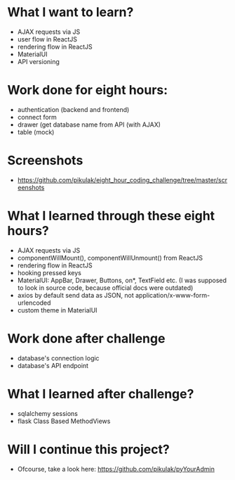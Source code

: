 # What I want to learn?
 * AJAX requests via JS
 * user flow in ReactJS
 * rendering flow in ReactJS
 * MaterialUI
 * API versioning


# Work done for eight hours:
  * authentication (backend and frontend)
  * connect form
  * drawer (get database name from API (with AJAX)
  * table (mock)
  
# Screenshots
 * https://github.com/pikulak/eight_hour_coding_challenge/tree/master/screenshots
 
 
# What I learned through these eight hours?
  * AJAX requests via JS
  * componentWillMount(), componentWillUnmount() from ReactJS
  * rendering flow in ReactJS
  * hooking pressed keys
  * MaterialUI: AppBar, Drawer, Buttons, on*, TextField etc. (I was supposed to look in source code, because official docs were outdated)
  * axios by default send data as JSON, not application/x-www-form-urlencoded
  * custom theme in MaterialUI

# Work done after challenge
  * database's connection logic
  * database's API endpoint
  
# What I learned after challenge?
  * sqlalchemy sessions
  * flask Class Based MethodViews
  
# Will I continue this project?
  - Ofcourse, take a look here: https://github.com/pikulak/pyYourAdmin
